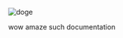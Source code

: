 ![doge](http://vk.com/doc2138067_240402629?hash=893f9092053b63a677&dl=761086a6419c7bebdc&wnd=1)

wow amaze such documentation
